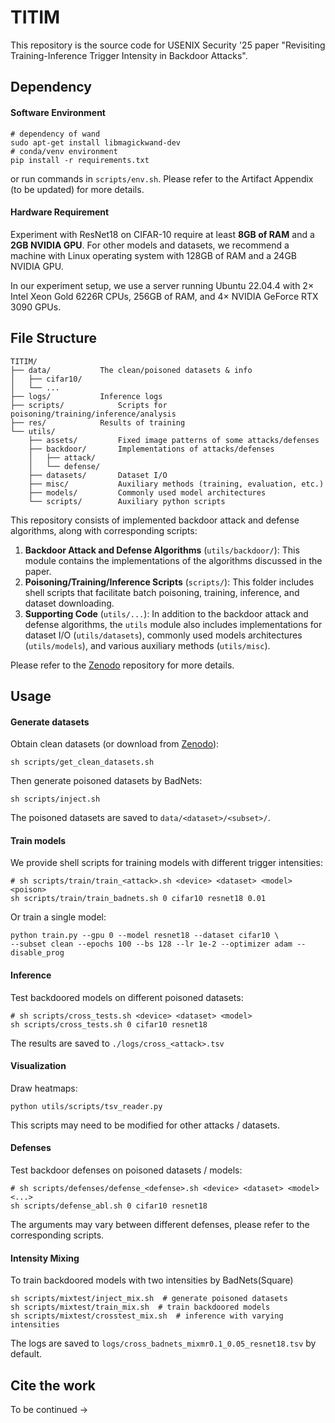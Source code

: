 # TITIM

This repository is the source code for USENIX Security '25 paper "Revisiting Training-Inference Trigger Intensity in Backdoor Attacks".



## Dependency

#### Software Environment

```shell
# dependency of wand
sudo apt-get install libmagickwand-dev
# conda/venv environment
pip install -r requirements.txt
```

or run commands in `scripts/env.sh`. Please refer to the Artifact Appendix (to be updated) for more details. 

#### Hardware Requirement

Experiment with ResNet18 on CIFAR-10 require at least **8GB of RAM** and a **2GB NVIDIA GPU**. For other models and datasets, we recommend a machine with Linux operating system with 128GB of RAM and a 24GB NVIDIA GPU. 

In our experiment setup, we use a server running Ubuntu 22.04.4 with 2$\times$ Intel Xeon Gold 6226R CPUs, 256GB of RAM, and 4$\times$ NVIDIA GeForce RTX 3090 GPUs. 



## File Structure

```
TITIM/
├── data/			The clean/poisoned datasets & info
│   ├── cifar10/
│   └── ...
├── logs/			Inference logs
├── scripts/			Scripts for poisoning/training/inference/analysis
├── res/			Results of training
└── utils/
    ├── assets/			Fixed image patterns of some attacks/defenses
    ├── backdoor/		Implementations of attacks/defenses
    │   ├── attack/
    │   └── defense/
    ├── datasets/		Dataset I/O
    ├── misc/			Auxiliary methods (training, evaluation, etc.)
    ├── models/			Commonly used model architectures
    └── scripts/		Auxiliary python scripts
```

This repository consists of implemented backdoor attack and defense algorithms, along with corresponding scripts:

1. **Backdoor Attack and Defense Algorithms** (`utils/backdoor/`): This module contains the implementations of the algorithms discussed in the paper. 
2. **Poisoning/Training/Inference Scripts** (`scripts/`): This folder includes shell scripts that facilitate batch poisoning, training, inference, and dataset downloading.
3. **Supporting Code** (`utils/...`): In addition to the backdoor attack and defense algorithms, the `utils` module also includes implementations for dataset I/O (`utils/datasets`), commonly used models architectures (`utils/models`), and various auxiliary methods (`utils/misc`). 

Please refer to the [Zenodo](https://zenodo.org/records/14729436) repository for more details.



## Usage

#### Generate datasets

Obtain clean datasets (or download from [Zenodo](https://zenodo.org/records/14729436)): 

 ```shell
sh scripts/get_clean_datasets.sh
 ```

Then generate poisoned datasets by BadNets:

```shell
sh scripts/inject.sh
```

The poisoned datasets are saved to `data/<dataset>/<subset>/`.



#### Train models

We provide shell scripts for training models with different trigger intensities: 

```shell
# sh scripts/train/train_<attack>.sh <device> <dataset> <model> <poison>
sh scripts/train/train_badnets.sh 0 cifar10 resnet18 0.01
```

Or train a single model:

```shell
python train.py --gpu 0 --model resnet18 --dataset cifar10 \
--subset clean --epochs 100 --bs 128 --lr 1e-2 --optimizer adam --disable_prog
```



#### Inference

Test backdoored models on different poisoned datasets:

```shell
# sh scripts/cross_tests.sh <device> <dataset> <model>
sh scripts/cross_tests.sh 0 cifar10 resnet18
```

The results are saved to `./logs/cross_<attack>.tsv`



#### Visualization

Draw heatmaps:

```shell
python utils/scripts/tsv_reader.py
```

This scripts may need to be modified for other attacks / datasets.


#### Defenses

Test backdoor defenses on poisoned datasets / models:

```shell
# sh scripts/defenses/defense_<defense>.sh <device> <dataset> <model> <...>
sh scripts/defense_abl.sh 0 cifar10 resnet18
```

The arguments may vary between different defenses, please refer to the corresponding scripts. 


#### Intensity Mixing

To train backdoored models with two intensities by BadNets(Square)

```shell
sh scripts/mixtest/inject_mix.sh  # generate poisoned datasets
sh scripts/mixtest/train_mix.sh  # train backdoored models
sh scripts/mixtest/crosstest_mix.sh  # inference with varying intensities
```

The logs are saved to `logs/cross_badnets_mixmr0.1_0.05_resnet18.tsv` by default.


## Cite the work

To be continued $\rightarrow$
